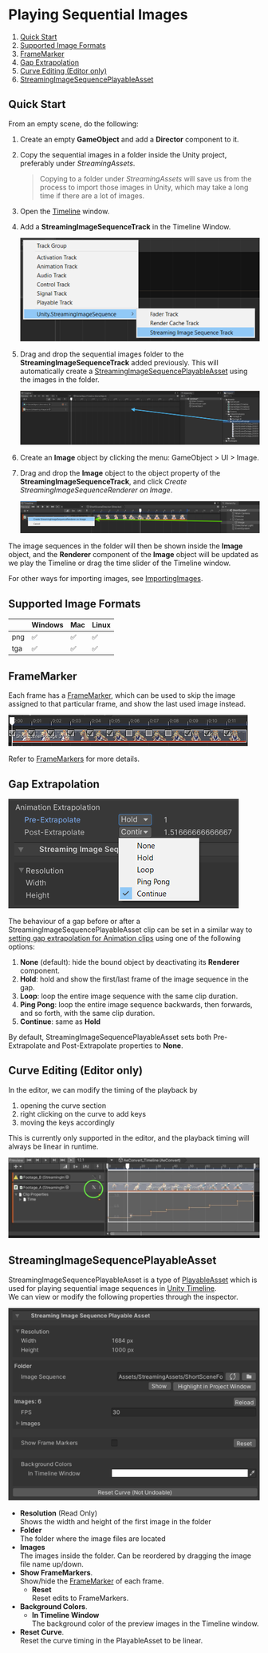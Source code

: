 # Playing Sequential Images

1. [Quick Start](#quick-start)
1. [Supported Image Formats](#supported-image-formats)
1. [FrameMarker](#framemarker)
1. [Gap Extrapolation](#gap-extrapolation)
1. [Curve Editing (Editor only)](#curve-editing-editor-only)
1. [StreamingImageSequencePlayableAsset](#streamingimagesequenceplayableasset)


## Quick Start

From an empty scene, do the following:

1. Create an empty **GameObject** and add a **Director** component to it.
1. Copy the sequential images in a folder inside the Unity project, preferably under *StreamingAssets*.
   > Copying to a folder under *StreamingAssets* will save us from the process to import those images in Unity, which may take a long time if there are a lot of images.
1. Open the [Timeline](https://docs.unity3d.com/Packages/com.unity.timeline@latest) window.
1. Add a **StreamingImageSequenceTrack** in the Timeline Window.

   ![AddStreamingImageSequenceTrack](../images/AddStreamingImageSequenceTrack.png)
   
1. Drag and drop the sequential images folder to the **StreamingImageSequenceTrack** added previously. 
   This will automatically create a [StreamingImageSequencePlayableAsset](#streamingimagesequenceplayableasset)
   using the images in the folder.
 
   ![DragAndDropFolder](../images/DragAndDropFolder.png)
   
1. Create an **Image** object by clicking the menu: GameObject > UI > Image.

1. Drag and drop the **Image** object to the object property of the **StreamingImageSequenceTrack**, 
   and click *Create StreamingImageSequenceRenderer on Image*.

   ![CreateStreamingImageSequenceNativeRenderer](../images/CreateStreamingImageSequenceRenderer.png)


The image sequences in the folder will then be shown inside the **Image** object, 
and the **Renderer** component of the **Image** object will be updated
as we play the Timeline or drag the time slider of the Timeline window.


For other ways for importing images, see [ImportingImages](ImportingImages.md).

## Supported Image Formats

|             | Windows            | Mac                | Linux              |
| ----------- | ------------------ | ------------------ | ------------------ |
| png         | :white_check_mark: | :white_check_mark: | :white_check_mark: |       
| tga         | :white_check_mark: | :white_check_mark: | :white_check_mark: |    

## FrameMarker

Each frame has a [FrameMarker](FrameMarkers.md), 
which can be used to skip the image assigned to that particular frame, 
and show the last used image instead.

![FrameMarker](../images/StreamingImageSequence_FrameMarker.png)

Refer to [FrameMarkers](FrameMarkers.md) for more details. 

## Gap Extrapolation

![StreamingImageSequencePlayableAssetExtrapolation](../images/StreamingImageSequencePlayableAssetExtrapolation.png)

The behaviour of a gap before or after a StreamingImageSequencePlayableAsset clip can be set in a similar way to 
[setting gap extrapolation for Animation clips](https://docs.unity3d.com/Packages/com.unity.timeline@1.5/manual/clp_gap_extrap.html)
using one of the following options:
1. **None** (default): hide the bound object by deactivating its **Renderer** component.
1. **Hold**: hold and show the first/last frame of the image sequence in the gap.
1. **Loop**: loop the entire image sequence with the same clip duration.
1. **Ping Pong**: loop the entire image sequence backwards, then forwards, and so forth, with the same clip duration.
1. **Continue**: same as **Hold**

By default, StreamingImageSequencePlayableAsset sets both Pre-Extrapolate and Post-Extrapolate properties to **None**.


## Curve Editing (Editor only)

In the editor, we can modify the timing of the playback by 
1. opening the curve section
2. right clicking on the curve to add keys
3. moving the keys accordingly

This is currently only supported in the editor, 
and the playback timing will always be linear in runtime.

![StreamingImageSequenceCurve](../images/StreamingImageSequenceCurve.png)

## StreamingImageSequencePlayableAsset

StreamingImageSequencePlayableAsset is a type of 
[PlayableAsset](https://docs.unity3d.com/ScriptReference/Playables.PlayableAsset.html)
which is used for playing sequential image sequences in 
[Unity Timeline](https://docs.unity3d.com/Packages/com.unity.timeline@latest).  
We can view or modify the following properties through the inspector.

![StreamingImageSequencePlayableAsset](../images/StreamingImageSequencePlayableAssetInspector.png)

* **Resolution** (Read Only)  
  Shows the width and height of the first image in the folder
* **Folder**  
  The folder where the image files are located
* **Images**  
  The images inside the folder. 
  Can be reordered by dragging the image file name up/down.
* **Show FrameMarkers**.  
  Show/hide the [FrameMarker](FrameMarkers.md) of each frame.
  * **Reset**  
    Reset edits to FrameMarkers.
* **Background Colors**.  
  * **In Timeline Window**  
    The background color of the preview images in the Timeline window.    
* **Reset Curve**.  
  Reset the curve timing in the PlayableAsset to be linear.



